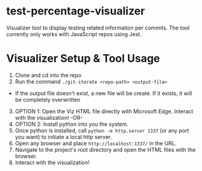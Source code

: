 # test-percentage-visualizer
Visualizer tool to display testing related information per commits. The tool currently only works with JavaScript repos using Jest.

# Visualizer Setup & Tool Usage
1. Clone and cd into the repo
2. Run the command `./git-iterate <repo-path> <output-file>`
  - If the output file doesn't exist, a new file will be create. If it exists, it will be completely overwritten

3. OPTION 1: Open the Viz HTML file directly with Microsoft Edge. Interact with the visualization!
-OR-
3. OPTION 2: Install python into you the system.
4. Once python is installed, call `python -m http.server 1337` (or any port you want) to initiate a local http server.
5. Open any browser and place `http://localhost:1337/` in the URL.
6. Navigate to the project's root directory and open the HTML files with the browser.
7. Interact with the visualization!